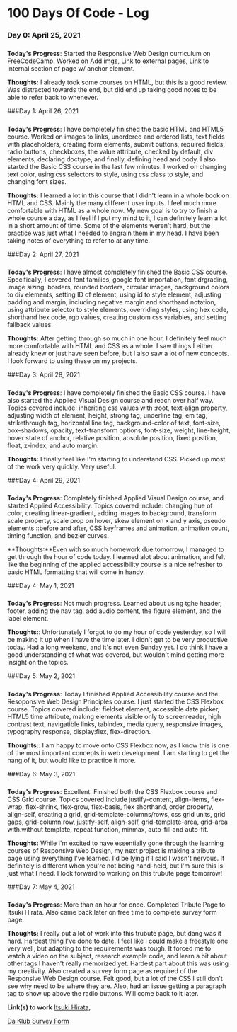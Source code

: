 # 100 Days Of Code - Log

### Day 0: April 25, 2021 
##### 

**Today's Progress**: Started the Responsive Web Design curriculum on FreeCodeCamp. Worked on Add imgs, Link to external pages, Link to internal section of page w/ anchor element.

**Thoughts:** I already took some courses on HTML, but this is a good review. Was distracted towards the end, but did end up taking good notes to be able to refer back to whenever.

###Day 1: April 26, 2021
#####
**Today's Progress**: I have completely finished the basic HTML and HTML5 course. Worked on images to links, unordered and ordered lists, text fields with placeholders,
creating form elements, submit buttons, required fields, radio buttons, checkboxes, the value attribute, checked by default, div elements, declaring doctype, 
and finally, defining head and body. I also started the Basic CSS course in the last few minutes. I worked on changing text color, using css selectors to style, 
using css class to style, and changing font sizes.

**Thoughts:** I learned a lot in this course that I didn't learn in a whole book on HTML and CSS. Mainly the many different user inputs. I feel much more comfortable with HTML as a whole now. My new goal is to try to finish a whole course a day, as I feel if I put my mind to it, I can definitely learn a lot in a short amount of time. Some of the elements weren't hard, but the practice was just what I needed to engrain them in my head. I have been taking notes of everything to refer to at any time.

###Day 2: April 27, 2021
#####
**Today's Progress**: I have almost completely finished the Basic CSS course. Specifically, I covered font families, google font importation, font drgrading, image sizing, borders, rounded borders, circular images, background colors to div elements, setting ID of element, using id to style element, adjusting padding and margin, including negative margin and shorthand notation, using attribute selector to style elements, overriding styles, using hex code, shorthand hex code, rgb values, creating custom css variables, and setting fallback values.

**Thoughts:** After getting through so much in one hour, I definitely feel much more comfortable with HTML and CSS as a whole. I saw things I either already knew or just have seen before, but I also saw a lot of new concepts. I look forward to using these on my projects. 

###Day 3: April 28, 2021
#####
**Today's Progress**: I have completely finished the Basic CSS course. I have also started the Applied Visual Design course and reach over half way. Topics covered include: inheriting css values with :root, text-align property, adjusting width of element, height, strong tag, underline tag, em tag, strikethrough tag, horizontal line tag, background-color of text, font-size, box-shadows, opacity, text-transform options, font-size, weight, line-height, hover state of anchor, relative position, absolute position, fixed position, float, z-index, and auto margin.

**Thoughts:** I finally feel like I'm starting to understand CSS. Picked up most of the work very quickly. Very useful.

###Day 4: April 29, 2021
#####
**Today's Progress**: Completely finished Applied Visual Design course, and started Applied Accessibility. Topics covered include: changing hue of color, creating linear-gradient, adding images to background, transform scale property, scale prop on hover, skew element on x and y axis, pseudo elements ::before and after, CSS keyframes and animation, animation count, timing function, and bezier curves.

**Thoughts:**Even with so much homework due tomorrow, I managed to get through the hour of code today. I learned alot about animation, and felt like the beginning of the applied accessibility course is a nice refresher to basic HTML formatting that will come in handy.

###Day 4: May 1, 2021
#####
**Today's Progress**: Not much progress. Learned about using tghe header, footer, adding the nav tag, add audio content, the figure element, and the label element.

**Thoughts:**: Unfortunately I forgot to do my hour of code yesterday, so I will be making it up when I have the time later. I didn't get to be very productive today. Had a long weekend, and it's not even Sunday yet. I do think I have a good understanding of what was covered, but wouldn't mind getting more insight on the topics.

###Day 5: May 2, 2021
#####
**Today's Progress**: Today I finished Applied Accessibility course and the Resoponsive Web Design Principles course. I just started the CSS Flexbox course. Topics covered include: fieldset element, accessible date picker, HTML5 time attribute, making elements visible only to screenreader, high contrast text, navigatible links, tabindex, media query, responsive images, typography response, display:flex, flex-direction.

**Thoughts:**: I am happy to move onto CSS Flexbox now, as I know this is one of the most important concepts in web development. I am starting to get the hang of it, but would like to practice it more.

###Day 6: May 3, 2021
#####
**Today's Progress**: Excellent. Finished both the CSS Flexbox course and CSS Grid course. Topics covered include justify-content, align-items, flex-wrap, flex-shrink, flex-grow, flex-basis, flex shorthand, order property, align-self, creating a grid, grid-template-columns/rows, css grid units, grid gaps, grid-column.row, justify-self, align-self, grid-template-area, grid-area with.without template, repeat function, minmax, auto-fill and auto-fit.

**Thoughts:** While I'm excited to have essentially gone through the learning courses of Responsive Web Design, my next project is making a tribute page using everything I've learned. I'd be lying if I said I wasn't nervous. It definitely is different when you're not being hand-held, but I'm sure this is just what I need. I look forward to working on this trubute page tomorrow!

###Day 7: May 4, 2021
#####
**Today's Progress**: More than an hour for once. Completed Tribute Page to Itsuki Hirata. Also came back later on free time to complete survey form page.

**Thoughts:** I really put a lot of work into this trubute page, but dang was it hard. Hardest thing I've done to date. I feel like I could make a freestyle one very well, but adapting to the requirements was tough. It forced me to watch a video on the subject, research example code, and learn a bit about other tags I haven't really memorized yet. Hardest part about this was using my creativity. Also created a survey form page as required of the Responsive Web Design course. Felt good, but a lot of the CSS I still don't see why need to be where they are. Also, had an issue getting a paragraph tag to show up above the radio buttons. Will come back to it later.

**Link(s) to work**
[Itsuki Hirata](https://codepen.io/jakeg814/pen/JjWPbgz),

[Da Klub Survey Form](https://codepen.io/jakeg814/pen/xxqKzRY)
